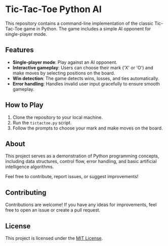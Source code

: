 # Tic-Tac-Toe Python AI

This repository contains a command-line implementation of the classic Tic-Tac-Toe game in Python. The game includes a simple AI opponent for single-player mode.

## Features

- **Single-player mode**: Play against an AI opponent.
- **Interactive gameplay**: Users can choose their mark ('X' or 'O') and make moves by selecting positions on the board.
- **Win detection**: The game detects wins, losses, and ties automatically.
- **Error handling**: Handles invalid user input gracefully to ensure smooth gameplay.

## How to Play

1. Clone the repository to your local machine.
2. Run the `tictactoe.py` script.
3. Follow the prompts to choose your mark and make moves on the board.

## About

This project serves as a demonstration of Python programming concepts, including data structures, control flow, error handling, and basic artificial intelligence algorithms.

Feel free to contribute, report issues, or suggest improvements!

## Contributing

Contributions are welcome! If you have any ideas for improvements, feel free to open an issue or create a pull request.

## License

This project is licensed under the [MIT License](LICENSE).
